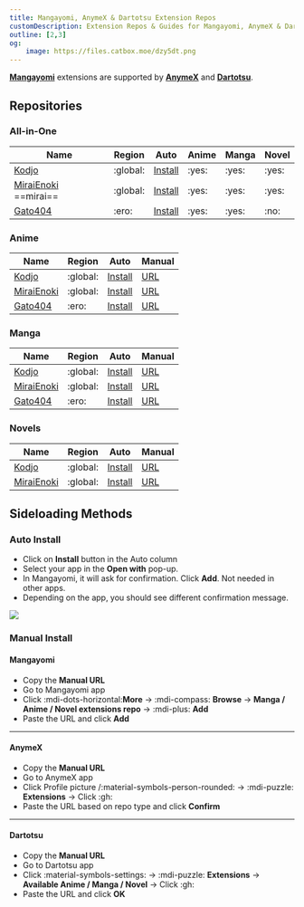 ```yaml
---
title: Mangayomi, AnymeX & Dartotsu Extension Repos
customDescription: Extension Repos & Guides for Mangayomi, AnymeX & Dartotsu.
outline: [2,3]
og:
    image: https://files.catbox.moe/dzy5dt.png
---
```


<GradientCard title="Extension Repos" description="Mangayomi, AnymeX & Dartotsu Extension Repos & Guides" theme="turquoise" variant="thin"/>

[**Mangayomi**](https://github.com/kodjodevf/mangayomi) extensions are supported by [**AnymeX**](https://anymex.vercel.app/) and [**Dartotsu**](https://github.com/aayush2622/Dartotsu).

## Repositories

### All-in-One

| Name | Region | Auto | Anime | Manga | Novel |
|-|-|-|-|-|-|
| [Kodjo](https://github.com/kodjodevf/mangayomi-extensions) | :global: | [Install](mangayomi://add-repo?repo_name=mangayomi-extensions&repo_url=https://github.com/kodjodevf/mangayomi-extensions&manga_url=https://kodjodevf.github.io/mangayomi-extensions/index.json&anime_url=https://kodjodevf.github.io/mangayomi-extensions/anime_index.json&novel_url=https://kodjodevf.github.io/mangayomi-extensions/novel_index.json) | :yes: | :yes: | :yes: |
| [MiraiEnoki](https://github.com/MiraiEnoki/anymex-extensions) ==mirai== | :global: | [Install](mangayomi://add-repo?repo_name=mangayomi-extensions&repo_url=https://github.com/miraienoki/anymex-extensions&manga_url=https://miraienoki.github.io/anymex-extensions/index.json&anime_url=https://miraienoki.github.io/anymex-extensions/anime_index.json&novel_url=https://miraienoki.github.io/anymex-extensions/novel_index.json) | :yes: | :yes: | :yes: |
| [Gato404](https://github.com/gato404/kegareta-sauces) | :ero: | [Install](mangayomi://add-repo?repo_name=kegareta-sauces&repo_url=https://github.com/gato404/kegareta-sauces&manga_url=https://raw.githubusercontent.com/gato404/kegareta-sauces/refs/heads/main/index.json&anime_url=https://raw.githubusercontent.com/gato404/kegareta-sauces/refs/heads/main/anime_index.json) | :yes: | :yes: | :no: |

### Anime
| Name | Region | Auto | Manual |
| - | - | - | - |
| [Kodjo](https://github.com/kodjodevf/mangayomi-extensions) | :global: | [Install](mangayomi://add-repo?anime_url=https://raw.githubusercontent.com/kodjodevf/mangayomi-extensions/refs/heads/main/anime_index.json) | [URL](https://raw.githubusercontent.com/kodjodevf/mangayomi-extensions/refs/heads/main/anime_index.json) |
| [MiraiEnoki](https://github.com/MiraiEnoki/anymex-extensions) | :global: | [Install](mangayomi://add-repo?anime_url=https://raw.githubusercontent.com/MiraiEnoki/anymex-extensions/refs/heads/main/anime_index.json) | [URL](https://raw.githubusercontent.com/MiraiEnoki/anymex-extensions/refs/heads/main/anime_index.json) |
| [Gato404](https://github.com/gato404/kegareta-sauces) | :ero: | [Install](mangayomi://add-repo?anime_url=https://raw.githubusercontent.com/gato404/kegareta-sauces/refs/heads/main/anime_index.json) | [URL](https://raw.githubusercontent.com/gato404/kegareta-sauces/refs/heads/main/anime_index.json) |

### Manga
| Name | Region | Auto | Manual |
| - | - | - | - |
| [Kodjo](https://github.com/kodjodevf/mangayomi-extensions) | :global: | [Install](mangayomi://add-repo?manga_url=https://raw.githubusercontent.com/kodjodevf/mangayomi-extensions/refs/heads/main/index.json) | [URL](https://raw.githubusercontent.com/kodjodevf/mangayomi-extensions/refs/heads/main/index.json) |
| [MiraiEnoki](https://github.com/MiraiEnoki/anymex-extensions) | :global: | [Install](mangayomi://add-repo?manga_url=https://raw.githubusercontent.com/MiraiEnoki/anymex-extensions/refs/heads/main/index.json) | [URL](https://raw.githubusercontent.com/MiraiEnoki/anymex-extensions/refs/heads/main/index.json) |
| [Gato404](https://github.com/gato404/kegareta-sauces) | :ero: | [Install](mangayomi://add-repo?manga_url=https://raw.githubusercontent.com/gato404/kegareta-sauces/refs/heads/main/index.json) | [URL](https://raw.githubusercontent.com/gato404/kegareta-sauces/refs/heads/main/index.json) |

### Novels
| Name | Region | Auto | Manual |
| - | - | - | - |
| [Kodjo](https://github.com/kodjodevf/mangayomi-extensions) | :global: | [Install](mangayomi://add-repo?novel_url=https://raw.githubusercontent.com/kodjodevf/mangayomi-extensions/refs/heads/main/novel_index.json) | [URL](https://raw.githubusercontent.com/kodjodevf/mangayomi-extensions/refs/heads/main/novel_index.json) |
| [MiraiEnoki](https://github.com/MiraiEnoki/anymex-extensions) | :global: | [Install](mangayomi://add-repo?novel_url=https://raw.githubusercontent.com/MiraiEnoki/anymex-extensions/refs/heads/main/novel_index.json) | [URL](https://raw.githubusercontent.com/MiraiEnoki/anymex-extensions/refs/heads/main/novel_index.json) |


## Sideloading Methods

### Auto Install
- Click on **Install** button in the Auto column
- Select your app in the **Open with** pop-up.
- In Mangayomi, it will ask for confirmation. Click **Add**. Not needed in other apps.
- Depending on the app, you should see different confirmation message.

![](/ss/open.png)

### Manual Install

#### Mangayomi

- Copy the **Manual URL**
- Go to Mangayomi app
- Click :mdi-dots-horizontal:**More** -> :mdi-compass: **Browse** -> **Manga / Anime / Novel extensions repo** -> :mdi-plus: **Add**
- Paste the URL and click **Add**

<hr>

#### AnymeX

- Copy the **Manual URL**
- Go to AnymeX app
- Click Profile picture /:material-symbols-person-rounded: -> :mdi-puzzle: **Extensions** -> Click :gh: 
- Paste the URL based on repo type and click **Confirm**

<hr>

#### Dartotsu

- Copy the **Manual URL**
- Go to Dartotsu app
- Click :material-symbols-settings: -> :mdi-puzzle: **Extensions** -> **Available Anime / Manga / Novel** -> Click :gh: 
- Paste the URL and click **OK**
